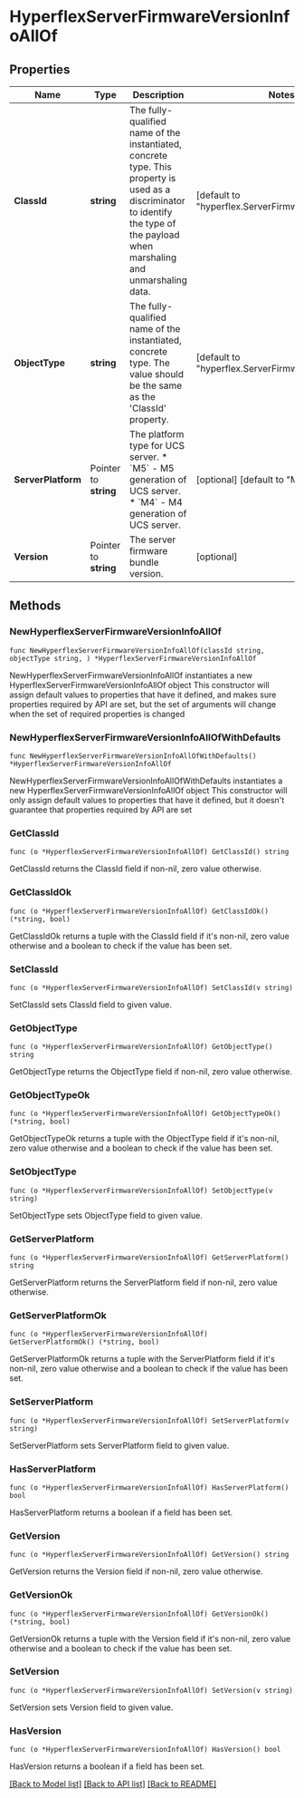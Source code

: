 # HyperflexServerFirmwareVersionInfoAllOf

## Properties

Name | Type | Description | Notes
------------ | ------------- | ------------- | -------------
**ClassId** | **string** | The fully-qualified name of the instantiated, concrete type. This property is used as a discriminator to identify the type of the payload when marshaling and unmarshaling data. | [default to "hyperflex.ServerFirmwareVersionInfo"]
**ObjectType** | **string** | The fully-qualified name of the instantiated, concrete type. The value should be the same as the &#39;ClassId&#39; property. | [default to "hyperflex.ServerFirmwareVersionInfo"]
**ServerPlatform** | Pointer to **string** | The platform type for UCS server. * &#x60;M5&#x60; - M5 generation of UCS server. * &#x60;M4&#x60; - M4 generation of UCS server. | [optional] [default to "M5"]
**Version** | Pointer to **string** | The server firmware bundle version. | [optional] 

## Methods

### NewHyperflexServerFirmwareVersionInfoAllOf

`func NewHyperflexServerFirmwareVersionInfoAllOf(classId string, objectType string, ) *HyperflexServerFirmwareVersionInfoAllOf`

NewHyperflexServerFirmwareVersionInfoAllOf instantiates a new HyperflexServerFirmwareVersionInfoAllOf object
This constructor will assign default values to properties that have it defined,
and makes sure properties required by API are set, but the set of arguments
will change when the set of required properties is changed

### NewHyperflexServerFirmwareVersionInfoAllOfWithDefaults

`func NewHyperflexServerFirmwareVersionInfoAllOfWithDefaults() *HyperflexServerFirmwareVersionInfoAllOf`

NewHyperflexServerFirmwareVersionInfoAllOfWithDefaults instantiates a new HyperflexServerFirmwareVersionInfoAllOf object
This constructor will only assign default values to properties that have it defined,
but it doesn't guarantee that properties required by API are set

### GetClassId

`func (o *HyperflexServerFirmwareVersionInfoAllOf) GetClassId() string`

GetClassId returns the ClassId field if non-nil, zero value otherwise.

### GetClassIdOk

`func (o *HyperflexServerFirmwareVersionInfoAllOf) GetClassIdOk() (*string, bool)`

GetClassIdOk returns a tuple with the ClassId field if it's non-nil, zero value otherwise
and a boolean to check if the value has been set.

### SetClassId

`func (o *HyperflexServerFirmwareVersionInfoAllOf) SetClassId(v string)`

SetClassId sets ClassId field to given value.


### GetObjectType

`func (o *HyperflexServerFirmwareVersionInfoAllOf) GetObjectType() string`

GetObjectType returns the ObjectType field if non-nil, zero value otherwise.

### GetObjectTypeOk

`func (o *HyperflexServerFirmwareVersionInfoAllOf) GetObjectTypeOk() (*string, bool)`

GetObjectTypeOk returns a tuple with the ObjectType field if it's non-nil, zero value otherwise
and a boolean to check if the value has been set.

### SetObjectType

`func (o *HyperflexServerFirmwareVersionInfoAllOf) SetObjectType(v string)`

SetObjectType sets ObjectType field to given value.


### GetServerPlatform

`func (o *HyperflexServerFirmwareVersionInfoAllOf) GetServerPlatform() string`

GetServerPlatform returns the ServerPlatform field if non-nil, zero value otherwise.

### GetServerPlatformOk

`func (o *HyperflexServerFirmwareVersionInfoAllOf) GetServerPlatformOk() (*string, bool)`

GetServerPlatformOk returns a tuple with the ServerPlatform field if it's non-nil, zero value otherwise
and a boolean to check if the value has been set.

### SetServerPlatform

`func (o *HyperflexServerFirmwareVersionInfoAllOf) SetServerPlatform(v string)`

SetServerPlatform sets ServerPlatform field to given value.

### HasServerPlatform

`func (o *HyperflexServerFirmwareVersionInfoAllOf) HasServerPlatform() bool`

HasServerPlatform returns a boolean if a field has been set.

### GetVersion

`func (o *HyperflexServerFirmwareVersionInfoAllOf) GetVersion() string`

GetVersion returns the Version field if non-nil, zero value otherwise.

### GetVersionOk

`func (o *HyperflexServerFirmwareVersionInfoAllOf) GetVersionOk() (*string, bool)`

GetVersionOk returns a tuple with the Version field if it's non-nil, zero value otherwise
and a boolean to check if the value has been set.

### SetVersion

`func (o *HyperflexServerFirmwareVersionInfoAllOf) SetVersion(v string)`

SetVersion sets Version field to given value.

### HasVersion

`func (o *HyperflexServerFirmwareVersionInfoAllOf) HasVersion() bool`

HasVersion returns a boolean if a field has been set.


[[Back to Model list]](../README.md#documentation-for-models) [[Back to API list]](../README.md#documentation-for-api-endpoints) [[Back to README]](../README.md)


